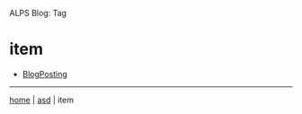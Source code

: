 ALPS Blog: Tag
# item

 * [BlogPosting](semantic.BlogPosting.md)

---

[home](../index.md) | [asd](../profile.svg) | item 